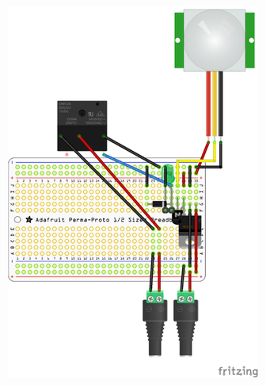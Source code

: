 ![Breadboard](https://raw.githubusercontent.com/phylor/cat-drinking-fountain/master/docs/breadboard.png)
